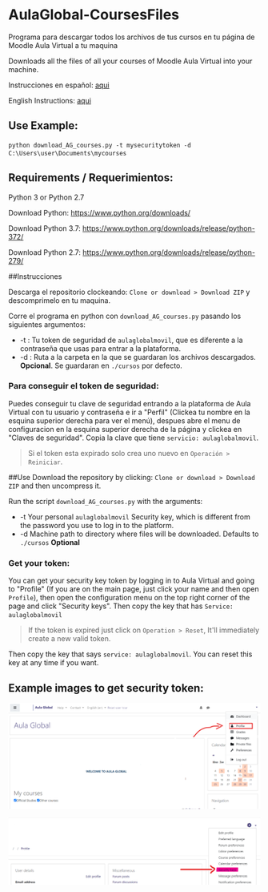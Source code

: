 # AulaGlobal-CoursesFiles

Programa para descargar todos los archivos de tus cursos en tu página de Moodle Aula Virtual a tu maquina

Downloads all the files of all your courses of Moodle Aula Virtual into your machine.

Instrucciones en español: [aqui](%Instrucciones)

English Instructions: [aqui](%Use)

## Use Example:
```
python download_AG_courses.py -t mysecuritytoken -d C:\Users\user\Documents\mycourses
```

## Requirements / Requerimientos:

Python 3 or Python 2.7

Download Python: https://www.python.org/downloads/

Download Python 3.7: https://www.python.org/downloads/release/python-372/

Download Python 2.7: https://www.python.org/downloads/release/python-279/

##Instrucciones

Descarga el repositorio clockeando: `Clone or download > Download ZIP` y descomprimelo en tu maquina.

Corre el programa en python con `download_AG_courses.py` pasando los siguientes argumentos:

- -t : Tu token de seguridad de `aulaglobalmovil`, que es diferente a la contraseña que usas para entrar a la plataforma.
- -d : Ruta a la carpeta en la que se guardaran los archivos descargados. **Opcional**. Se guardaran en `./cursos` por defecto.

### Para conseguir el token de seguridad:

Puedes conseguir tu clave de seguridad entrando a la plataforma de Aula Virtual con tu usuario y contraseña e ir a "Perfil" (Clickea tu nombre en la esquina superior derecha para ver el menú), despues abre el menu de configuracion en la esquina superior derecha de la página y clickea en "Claves de seguridad". Copia la clave que tiene `servicio: aulaglobalmovil`.

> Si el token esta expirado solo crea uno nuevo en `Operación > Reiniciar`.

##Use
Download the repository by clicking: `Clone or download > Download ZIP` and then uncompress it.

Run the script `download_AG_courses.py` with the arguments: 

- -t Your personal `aulaglobalmovil` Security key, which is different from the password you use to log in to the platform.
- -d Machine path to directory where files will be downloaded. Defaults to `./cursos` **Optional**

### Get your token:

You can get your security key token by logging in to Aula Virtual and going to "Profile" (If you are on the main page, just click your name and then open `Profile`), then open the configuration menu on the top right corner of the page and click "Security keys". Then copy the key that has `Service: aulaglobalmovil`

> If the token is expired just click on `Operation > Reset`, It'll immediately create a new valid token.

Then copy the key that says `service: aulaglobalmovil`. You can reset this key at any time if you want.

## Example images to get security token:

![Location of Profile on the main page](docs/Annotations-main_page.png)

![Location of security keys on the profile settings page](docs/Annotations-profile_page.png)

